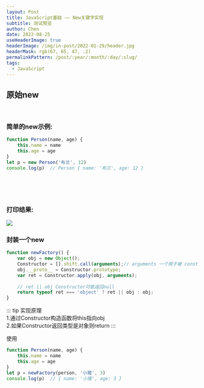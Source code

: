 ```yaml
---
layout: Post
title: JavaScript基础 —— New关键字实现
subtitle: 测试预览
author: Chen
date: 2022-08-25
useHeaderImage: true
headerImage: /img/in-post/2022-01-29/header.jpg
headerMask: rgb(67, 65, 47, .2)
permalinkPattern: /post/:year/:month/:day/:slug/
tags:
  - JavaScript
---
```


## 原始new
<br/>

### 简单的new示例:
```` js
function Person(name, age) {
    this.name = name
    this.age = age
}
let p = new Person('布兰', 12)
console.log(p)  // Person { name: '布兰', age: 12 }
````

<br/>
<br/>
<br/>

### 打印结果:
![](https://p9-juejin.byteimg.com/tos-cn-i-k3u1fbpfcp/7a7899fcd51549e889304ca8ab22d898~tplv-k3u1fbpfcp-zoom-in-crop-mark:3024:0:0:0.awebp)

### 封装一个new
``` js
function newFactory() {
    var obj = new Object(); 
    Constructor = [].shift.call(arguments);// arguments 一个用于被 constructor 调用的参数列表。
    obj.__proto__ = Constructor.prototype;
    var ret = Constructor.apply(obj, arguments);
    
    // ret || obj Constructor可能返回null
    return typeof ret === 'object' ? ret || obj : obj;
}
```
::: tip
实现原理<br/>
1.通过Constructor构造函数将this指向obj<br/>
2.如果Constructor返回类型是对象则return
:::

使用
``` js
function Person(name, age) {
    this.name = name
    this.age = age
}
let p = newFactory(person, '小猪', 3)
console.log(p)  // { name: '小猪', age: 3 }
```
